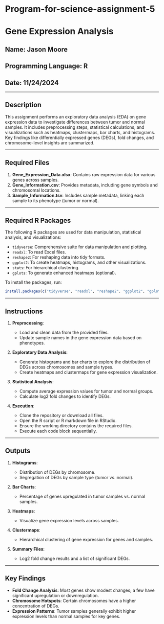 # Program-for-science-assignment-5

# Gene Expression Analysis

## Name: Jason Moore 
## Programming Language: R  
## Date: 11/24/2024

---

## Description

This assignment performs an exploratory data analysis (EDA) on gene expression data to investigate differences between tumor and normal samples. It includes preprocessing steps, statistical calculations, and visualizations such as heatmaps, clustermaps, bar charts, and histograms. Key findings like differentially expressed genes (DEGs), fold changes, and chromosome-level insights are summarized.

---

## Required Files

1. **Gene_Expression_Data.xlsx**: Contains raw expression data for various genes across samples.
2. **Gene_Information.csv**: Provides metadata, including gene symbols and chromosomal locations.
3. **Sample_Information.tsv**: Includes sample metadata, linking each sample to its phenotype (tumor or normal).

---

## Required R Packages

The following R packages are used for data manipulation, statistical analysis, and visualizations:

- `tidyverse`: Comprehensive suite for data manipulation and plotting.
- `readxl`: To read Excel files.
- `reshape2`: For reshaping data into tidy formats.
- `ggplot2`: To create heatmaps, histograms, and other visualizations.
- `stats`: For hierarchical clustering.
- `gplots`: To generate enhanced heatmaps (optional).

To install the packages, run:
```R
install.packages(c("tidyverse", "readxl", "reshape2", "ggplot2", "gplots"))
```

---

## Instructions

1. **Preprocessing**:
   - Load and clean data from the provided files.
   - Update sample names in the gene expression data based on phenotypes.

2. **Exploratory Data Analysis**:
   - Generate histograms and bar charts to explore the distribution of DEGs across chromosomes and sample types.
   - Create heatmaps and clustermaps for gene expression visualization.

3. **Statistical Analysis**:
   - Compute average expression values for tumor and normal groups.
   - Calculate log2 fold changes to identify DEGs.

4. **Execution**:
   - Clone the repository or download all files.
   - Open the R script or R markdown file in RStudio.
   - Ensure the working directory contains the required files.
   - Execute each code block sequentially.

---

## Outputs

1. **Histograms**:
   - Distribution of DEGs by chromosome.
   - Segregation of DEGs by sample type (tumor vs. normal).

2. **Bar Charts**:
   - Percentage of genes upregulated in tumor samples vs. normal samples.

3. **Heatmaps**:
   - Visualize gene expression levels across samples.

4. **Clustermaps**:
   - Hierarchical clustering of gene expression for genes and samples.

5. **Summary Files**:
   - Log2 fold change results and a list of significant DEGs.

---

## Key Findings

- **Fold Change Analysis**: Most genes show modest changes; a few have significant upregulation or downregulation.
- **Chromosome Hotspots**: Certain chromosomes have a higher concentration of DEGs.
- **Expression Patterns**: Tumor samples generally exhibit higher expression levels than normal samples for key genes.
